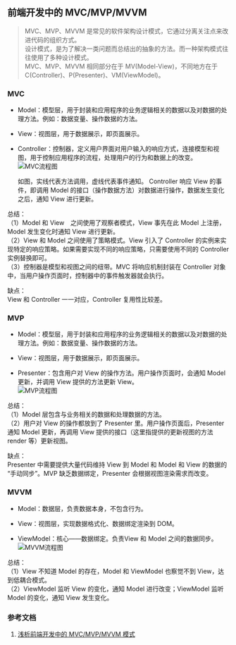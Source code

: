 ## 前端开发中的 MVC/MVP/MVVM

> MVC、MVP、MVVM 是常见的软件架构设计模式，它通过分离关注点来改进代码的组织方式。<br/>
设计模式，是为了解决一类问题而总结出的抽象的方法。而一种架构模式往往使用了多种设计模式。<br/>
MVC、MVP、MVVM 相同部分在于 MV(Model-View)，不同地方在于 C(Controller)、P(Presenter)、VM(ViewModel)。

### MVC
* Model：模型层，用于封装和应用程序的业务逻辑相关的数据以及对数据的处理方法。例如：数据变量、操作数据的方法。

* View：视图层，用于数据展示，即页面展示。

* Controller：控制器，定义用户界面对用户输入的响应方式，连接模型和视图，用于控制应用程序的流程，处理用户的行为和数据上的改变。<br/>
    ![MVC流程图](https://lc-gold-cdn.xitu.io/9da7ababda36b88a5dd7.png?imageView2/0/w/1280/h/960/format/webp/ignore-error/1)

    如图，实线代表方法调用，虚线代表事件通知。
    Controller 响应 View 的事件，即调用 Model 的接口（操作数据方法）对数据进行操作，数据发生变化之后，通知 View 进行更新。

总结：<br/>
（1）Model 和 View　之间使用了观察者模式，View 事先在此 Model 上注册，Model 发生变化时通知 View 进行更新。<br/>
（2）View 和 Model 之间使用了策略模式。View 引入了 Controller 的实例来实现特定的响应策略。如果需要实现不同的响应策略，只需要使用不同的 Controller 实例替换即可。<br/>
（3）控制器是模型和视图之间的纽带。MVC 将响应机制封装在 Controller 对象中，当用户操作页面时，控制器中的事件触发器就会执行。

缺点：<br/>
View 和 Controller 一一对应，Controller 复用性比较差。



### MVP
* Model：模型层，用于封装和应用程序的业务逻辑相关的数据以及对数据的处理方法。例如：数据变量、操作数据的方法。

* View：视图层，用于数据展示，即页面展示。

* Presenter：包含用户对 View 的操作方法。用户操作页面时，会通知 Model 更新，并调用 View 提供的方法更新 View。<br/>
    ![MVP流程图](https://lc-gold-cdn.xitu.io/7e6efa438bda9cb0073d.png?imageView2/0/w/1280/h/960/format/webp/ignore-error/1)

总结：<br/>
（1）Model 层包含与业务相关的数据和处理数据的方法。<br/>
（2）用户对 View 的操作都放到了 Presenter 里。用户操作页面后，Presenter 通知 Model 更新，再调用 View 提供的接口（这里指提供的更新视图的方法 render 等）更新视图。<br/>

缺点：<br/>
Presenter 中需要提供大量代码维持 View 到 Model 和 Model 和 View 的数据的 “手动同步”。MVP 缺乏数据绑定，Presenter 会根据视图渲染需求而改变。



### MVVM
* Model：数据层，负责数据本身，不包含行为。

* View：视图层，实现数据格式化、数据绑定渲染到 DOM。

* ViewModel：核心——数据绑定。负责View 和 Model 之间的数据同步。<br/>
    ![MVVM流程图](https://lc-gold-cdn.xitu.io/1fba28fee8c9c5eeb021.png?imageView2/0/w/1280/h/960/format/webp/ignore-error/1)

总结：<br/>
（1）View 不知道 Model 的存在，Model 和 ViewModel 也察觉不到 View，达到低耦合模式。<br/>
（2）ViewModel 监听 View 的变化，通知 Model 进行改变；ViewModel 监听 Model 的变化，通知 View 发生变化。<br/>


### 参考文档
1. [浅析前端开发中的 MVC/MVP/MVVM 模式](https://juejin.im/post/593021272f301e0058273468#heading-4)